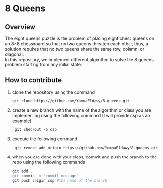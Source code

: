 # 8 Queens

## Overview
The eight queens puzzle is the problem of placing eight chess queens on an 8×8 chessboard
so that no two queens threaten each other, thus, a solution requires that no two queens
share the same row, column, or diagonal. <br>
In this repository, we implement different algorithm to solve the 8 queens problem starting from any initial state.
## How to contribute
1. clone the repository using the command 

    ```git clone https://github.com/YomnaEldawy/8-queens.git```
2. create a new branch with the name of the algorithm or class you are implementing using the following command (I will provide csp as an example)

    ``` git checkout -b csp```
3. execute the following command

    ``` git remote add origin https://github.com/YomnaEldawy/8-queens.git```
4. when you are done with your class, commit and push the branch to the repo using the following commands

    ```bash
    git add .
    git commit -m "commit message"
    git push origin csp #the name of the branch
    ```